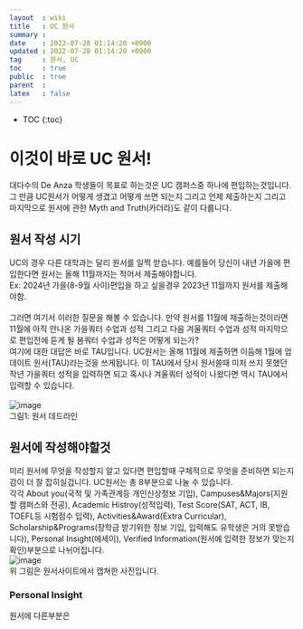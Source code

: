 ```yaml
---
layout  : wiki
title   : UC 원서
summary : 
date    : 2022-07-28 01:14:20 +0900
updated : 2022-07-28 01:14:20 +0900
tag     : 원서, UC
toc     : true
public  : true
parent  : 
latex   : false
---
```

* TOC
{:toc}

# 이것이 바로 UC 원서! 
대다수의 De Anza 학생들이 목표로 하는것은 UC 캠퍼스중 하나에 편입하는것입니다. 그 만큼 UC원서가 어떻게 생겼고 어떻게 쓰면 되는지 그리고 언제 제출하는지 그리고 마지막으로 원서에 관한 Myth and Truth(카더라)도 같이 다룹니다.  

## 원서 작성 시기
UC의 경우 다른 대학과는 달리 원서를 일찍 받습니다. 예를들어 당신이 내년 가을에 편입한다면 원서는 올해 11월까지는 적어서 제출해야합니다.  
Ex: 2024년 가을(8-9월 사이)편입을 하고 싶을경우 2023년 11월까지 원서를 제출해야함.  
<br/>
그러면 여기서 이러한 질문을 해볼 수 있습니다. 만약 원서를 11월에 제출하는것이라면 11월에 아직 안나온 가을쿼터 수업과 성적 그리고 다음 겨울쿼터 수업과 성적 마지막으로 편입전에 듣게 될 봄쿼터 수업과 성적은 어떻게 되는가?  
여기에 대한 대답은 바로 TAU입니다. UC원서는 올해 11월에 제출하면 이듬해 1월에 업데이트 원서(TAU)라는것을 쓰게됩니다. 이 TAU에서 당시 원서쓸때 미처 쓰지 못했던 작년 가을쿼터 성적을 입력하면 되고 혹시나 겨울쿼터 성적이 나왔다면 역시 TAU에서 입력할 수 있습니다.  
<br/>
![image](https://user-images.githubusercontent.com/108209464/182030167-45e4d537-8138-4e89-be10-f098a73d3ba2.png)  
그림1: 원서 데드라인  

## 원서에 작성해야할것
미리 원서에 무엇을 작성할지 알고 있다면 편입할때 구체적으로 무엇을 준비하면 되는지 감이 더 잘 잡히실겁니다. UC원서는 총 8부분으로 나눌 수 있습니다.  
각각 About you(국적 및 가족관계등 개인신상정보 기입), Campuses&Majors(지원할 캠퍼스와 전공), Academic Histroy(성적입력), Test Score(SAT, ACT, IB, TOEFL등 시험점수 입력), Activities&Award(Extra Curricular), Scholarship&Programs(장학금 받기위한 정보 기입, 입력해도 유학생은 거의 못받습니다), Personal Insight(에세이), Verified Information(원서에 입력한 정보가 맞는지 확인)부분으로 나뉘어집니다.  
![image](https://user-images.githubusercontent.com/108209464/182030540-2f50d49b-c12b-4c1e-b792-2c85d3c92b3a.png)  
위 그림은 원서사이트에서 캡쳐한 사진입니다.  
 ### Personal Insight
 원서에 다른부분은 


